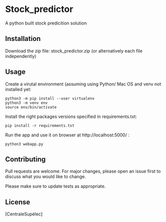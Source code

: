 # Stock_predictor

A python built stock predicition solution

## Installation

Download the zip file: stock_predictor.zip   (or alternatively each file independently)

## Usage

Create a virutal environment (assuming using Python/ Mac OS and venv not installed yet:
```
python3 -m pip install --user virtualenv
python3 -m venv env
source env/bin/activate
```
Install the right packages versions specified in requirements.txt:
```
pip install -r requirements.txt
```
Run the app and use it on browser at http://localhost:5000/ :
```
python3 webapp.py
```


## Contributing
Pull requests are welcome. For major changes, please open an issue first to discuss what you would like to change.

Please make sure to update tests as appropriate.

## License
[CentraleSupélec]
